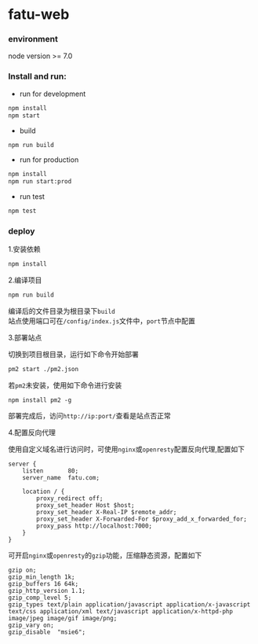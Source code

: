 # fatu-web

### environment

node version >= 7.0

### Install and run:

- run for development

```bash
npm install
npm start
```

- build

```bash
npm run build
```

- run for production

```bash
npm install
npm run start:prod
```

- run test

```bash
npm test
```

### deploy

1.安装依赖

```bash
npm install
```

2.编译项目

```bash
npm run build
```

编译后的文件目录为根目录下``build``  
站点使用端口可在``/config/index.js``文件中，``port``节点中配置    

3.部署站点

切换到项目根目录，运行如下命令开始部署

```bash
pm2 start ./pm2.json
```

若``pm2``未安装，使用如下命令进行安装  

```
npm install pm2 -g
```

部署完成后，访问``http://ip:port/``查看是站点否正常  

4.配置反向代理

使用自定义域名进行访问时，可使用``nginx``或``openresty``配置反向代理,配置如下  

```
server {
    listen       80;
    server_name  fatu.com;

    location / {
        proxy_redirect off;
        proxy_set_header Host $host;
        proxy_set_header X-Real-IP $remote_addr;
        proxy_set_header X-Forwarded-For $proxy_add_x_forwarded_for;
        proxy_pass http://localhost:7000;
    }
}
```

可开启``nginx``或``openresty``的``gzip``功能，压缩静态资源，配置如下  

```
gzip on;
gzip_min_length 1k;
gzip_buffers 16 64k;
gzip_http_version 1.1;
gzip_comp_level 5;
gzip_types text/plain application/javascript application/x-javascript text/css application/xml text/javascript application/x-httpd-php image/jpeg image/gif image/png;
gzip_vary on;
gzip_disable  "msie6";
```
